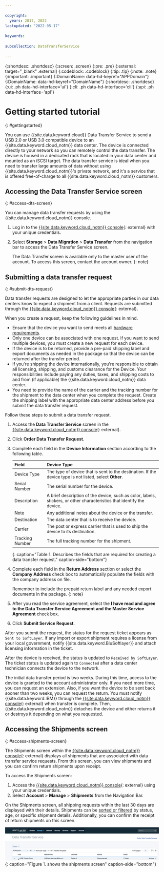 ```yaml
---

copyright:
  years: 2017, 2022
lastupdated: "2022-05-17"

keywords:

subcollection: DataTransferService

---
```


{:shortdesc: .shortdesc}
{:screen: .screen}
{:pre: .pre}
{:external: target="_blank" .external}
{:codeblock: .codeblock}
{:tip: .tip}
{:note: .note}
{:important: .important}
{:DomainName: data-hd-keyref="APPDomain"}
{:DomainName: data-hd-keyref="DomainName"}
{:shortdesc: .shortdesc}
{:ui: .ph data-hd-interface='ui'}
{:cli: .ph data-hd-interface='cli'}
{:api: .ph data-hd-interface='api'}

# Getting started tutorial
{: #gettingstarted}

You can use {{site.data.keyword.cloud}} Data Transfer Service to send a USB 2.0 or USB 3.0 compatible device to an {{site.data.keyword.cloud_notm}} data center. The device is connected directly to your network so you can remotely control the data transfer. The device is housed in a dedicated rack that is located in your data center and mounted as an iSCSI target. The data transfer service is ideal when you need to transfer large amounts of data without using {{site.data.keyword.cloud_notm}}'s private network, and it's a service that is offered free-of-charge to all {{site.data.keyword.cloud_notm}} customers.

## Accessing the Data Transfer Service screen
{: #access-dts-screen}

You can manage data transfer requests by using the {{site.data.keyword.cloud_notm}} console.

1. Log in to the [{{site.data.keyword.cloud_notm}} console](https://{DomainName}){: external} with your unique credentials.
2. Select **Storage** > **Data Migration** > **Data Transfer** from the navigation bar to access the Data Transfer Service screen.

    The Data Transfer screen is available only to the master user of the account. To access this screen, contact the account owner.
    {: note} 

## Submitting a data transfer request
{: #submit-dts-request}

Data transfer requests are designed to let the appropriate parties in our data centers know to expect a shipment from a client. Requests are submitted through the [{{site.data.keyword.cloud_notm}} console](https://{DomainName}){: external}.

When you create a request, keep the following guidelines in mind.

- Ensure that the device you want to send meets all [hardware requirements](/docs/DataTransferService?topic=DataTransferService-about#hardware-requirements).
- Only one device can be associated with one request. If you want to send multiple devices, you must create a new request for each device.
- If the device is to be returned, provide a pre-paid shipping label and export documents as needed in the package so that the device can be returned after the transfer period.
- If you're shipping the device internationally, you're responsible to obtain all licensing, shipping, and customs clearance for the Device. Your responsibilities include paying any duties, taxes, and shipping costs to and from (if applicable) the {{site.data.keyword.cloud_notm}} data center.
- You need to provide the name of the carrier and the tracking number for the shipment to the data center when you complete the request. Create the shipping label with the appropriate data center address before you submit the data transfer request.

Follow these steps to submit a data transfer request.

1. Access the **Data Transfer Service** screen in the [{{site.data.keyword.cloud_notm}} console](https://{DomainName}){: external}.
2. Click **Order Data Transfer Request**.
3. Complete each field in the **Device Information** section according to the following table.
   
   |  Field  | Device Type |
   |---------|-------------|
   | Device Type |  The type of device that is sent to the destination. If the device type is not listed, select **Other**. |
   | Serial Number| The serial number for the device.|
   | Description | A brief description of the device, such as color, labels, stickers, or other characteristics that identify the device. |
   | Note | Any additional notes about the device or the transfer. |
   | Destination| The data center that is to receive the device. |
   | Carrier| The post or express carrier that is used to ship the device to its destination. |
   | Tracking Number | The full tracking number for the shipment. |
   {: caption="Table 1. Describes the fields that are required for creating a data transfer request." caption-side="bottom"}

4. Complete each field in the **Return Address** section or select the **Company Address** check box to automatically populate the fields with the company address on file.
   
   Remember to include the prepaid return label and any needed export documents in the package.
   {: note}

5. After you read the service agreement, select the **I have read and agree to the Data Transfer Service Agreement and the Master Service Agreement** check box.
6. Click **Submit Service Request**.

After you submit the request, the status for the request ticket appears as `Sent to SoftLayer`. If any import or export shipment requires a license from your local government, notify {{site.data.keyword.BluSoftlayer}} and attach licensing information in the ticket.

After the device is received, the status is updated to `Received by SoftLayer`. The ticket status is updated again to `Connected` after a data center technician connects the device to the network.

The initial data transfer period is two weeks. During this time, access to the device is granted to the account administrator only. If you need more time, you can request an extension. Also, if you want the device to be sent back sooner than two weeks, you can request the return. You must notify {{site.data.keyword.IBM}} through the [{{site.data.keyword.cloud_notm}} console](https://{DomainName}){: external}  when transfer is complete. Then, {{site.data.keyword.cloud_notm}} detaches the device and either returns it or destroys it depending on what you requested.


## Accessing the Shipments screen
{: #access-shipments-screen}

The Shipments screen within the [{{site.data.keyword.cloud_notm}} console](https://{DomainName}){: external} displays all shipments that are associated with data transfer service requests. From this screen, you can view shipments and you can confirm return shipments upon receipt.

To access the Shipments screen:

1. Access the [{{site.data.keyword.cloud_notm}} console](https://{DomainName}){: external} using your unique credentials.
2. Select **Account** > **Manage** > **Shipments** from the Navigation Bar.

On the Shipments screen, all shipping requests within the last 30 days are displayed with their details. Shipments can be [sorted or filtered](/docs/DataTransferService?topic=DataTransferService-sort-or-filter-shipments-list) by status, age, or specific shipment details. Additionally, you can confirm the receipt of return shipments on this screen.

![Shipments Screen](/images/DTSShipmentScreen1.png)
{: caption="Figure 1. shows the shipments screen" caption-side="bottom"}

